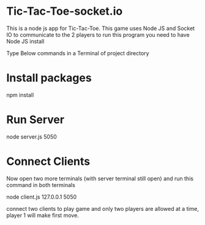 # Tic-Tac-Toe-socket.io
This is a node js app for Tic-Tac-Toe. This game uses Node JS and Socket IO to communicate to the 2 players to run this program you need to have Node JS install

Type Below commands in a Terminal of project directory

# Install packages
npm install           

# Run Server
node server.js 5050 

# Connect Clients
Now open two more terminals (with server terminal still open) and run this command in both terminals

node client.js 127.0.0.1 5050    

connect two clients to play game and only two players are allowed at a time,
player 1 will make first move.
